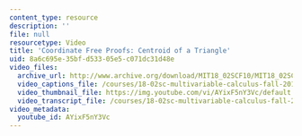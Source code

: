 ```yaml
---
content_type: resource
description: ''
file: null
resourcetype: Video
title: 'Coordinate Free Proofs: Centroid of a Triangle'
uid: 8a6c695e-35bf-d533-05e5-c071dc31d48e
video_files:
  archive_url: http://www.archive.org/download/MIT18_02SCF10/MIT18_02SCF10Rec_01_300k.mp4
  video_captions_file: /courses/18-02sc-multivariable-calculus-fall-2010/ee34b06af846562b840d750d0d346630_AYixF5nY3Vc.vtt
  video_thumbnail_file: https://img.youtube.com/vi/AYixF5nY3Vc/default.jpg
  video_transcript_file: /courses/18-02sc-multivariable-calculus-fall-2010/1de388ae43151f82a3fd76049a2f033b_AYixF5nY3Vc.pdf
video_metadata:
  youtube_id: AYixF5nY3Vc
---
```

